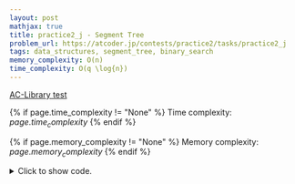 ```yaml
---
layout: post
mathjax: true
title: practice2_j - Segment Tree
problem_url: https://atcoder.jp/contests/practice2/tasks/practice2_j
tags: data_structures, segment_tree, binary_search
memory_complexity: O(n)
time_complexity: O(q \log{n})
---
```


[AC-Library
test](https://atcoder.github.io/ac-library/production/document_en/segtree.html)


{% if page.time_complexity != "None" %}
Time complexity: ${{ page.time_complexity }}$
{% endif %}

{% if page.memory_complexity != "None" %}
Memory complexity: ${{ page.memory_complexity }}$
{% endif %}

<details>
<summary>
<p style="display:inline">Click to show code.</p>
</summary>
```cpp
{% raw %}
using namespace std;
using ll = long long;
using ii = pair<int, int>;
using vi = vector<int>;
using S = int;
S op(S a, S b) { return max(a, b); }
S e() { return -1; }
bool f(S target, S v) { return v < target; }
int main(void)
{
    ios::sync_with_stdio(false), cin.tie(NULL);
    int n, q;
    cin >> n >> q;
    vi a(n);
    for (auto &ai : a)
        cin >> ai;
    using RangeMax = atcoder::segtree<S, op, e>;
    using placeholders::_1;
    RangeMax st(a);
    while (q--)
    {
        int type;
        cin >> type;
        if (type == 1)
        {
            int x, v;
            cin >> x >> v, x--;
            st.set(x, v);
        }
        else if (type == 2)
        {
            int l, r;
            cin >> l >> r, l--;
            auto ans = st.prod(l, r);
            cout << ans << endl;
        }
        else
        {
            int x, v;
            cin >> x >> v, x--;
            auto ans = st.max_right(x, bind(f, v, _1));
            cout << ans + 1 << endl;
        }
    }
    return 0;
}

{% endraw %}
```
</details>

